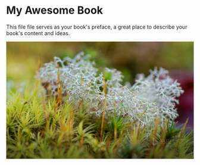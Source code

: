 # My Awesome Book

This file file serves as your book's preface, a great place to describe your book's content and ideas.

![](/assets/BingWallpaper-2017-12-19.jpg)

